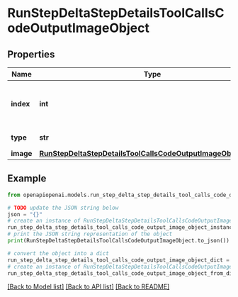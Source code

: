 # RunStepDeltaStepDetailsToolCallsCodeOutputImageObject


## Properties

Name | Type | Description | Notes
------------ | ------------- | ------------- | -------------
**index** | **int** | The index of the output in the outputs array. | 
**type** | **str** | Always &#x60;image&#x60;. | 
**image** | [**RunStepDeltaStepDetailsToolCallsCodeOutputImageObjectImage**](RunStepDeltaStepDetailsToolCallsCodeOutputImageObjectImage.md) |  | [optional] 

## Example

```python
from openapiopenai.models.run_step_delta_step_details_tool_calls_code_output_image_object import RunStepDeltaStepDetailsToolCallsCodeOutputImageObject

# TODO update the JSON string below
json = "{}"
# create an instance of RunStepDeltaStepDetailsToolCallsCodeOutputImageObject from a JSON string
run_step_delta_step_details_tool_calls_code_output_image_object_instance = RunStepDeltaStepDetailsToolCallsCodeOutputImageObject.from_json(json)
# print the JSON string representation of the object
print(RunStepDeltaStepDetailsToolCallsCodeOutputImageObject.to_json())

# convert the object into a dict
run_step_delta_step_details_tool_calls_code_output_image_object_dict = run_step_delta_step_details_tool_calls_code_output_image_object_instance.to_dict()
# create an instance of RunStepDeltaStepDetailsToolCallsCodeOutputImageObject from a dict
run_step_delta_step_details_tool_calls_code_output_image_object_from_dict = RunStepDeltaStepDetailsToolCallsCodeOutputImageObject.from_dict(run_step_delta_step_details_tool_calls_code_output_image_object_dict)
```
[[Back to Model list]](../README.md#documentation-for-models) [[Back to API list]](../README.md#documentation-for-api-endpoints) [[Back to README]](../README.md)


